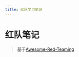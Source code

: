```yaml
---
title: 红队学习笔记
---
```


# 红队笔记

> 基于[Awesome-Red-Teaming](https://github.com/yeyintminthuhtut/Awesome-Red-Teaming)
